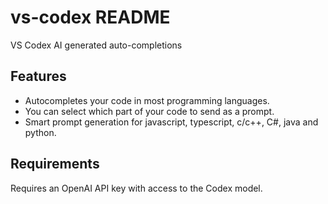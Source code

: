 # vs-codex README

VS Codex AI generated auto-completions

## Features

* Autocompletes your code in most programming languages.
* You can select which part of your code to send as a prompt.
* Smart prompt generation for javascript, typescript, c/c++, C#, java and python.

## Requirements

Requires an OpenAI API key with access to the Codex model.
